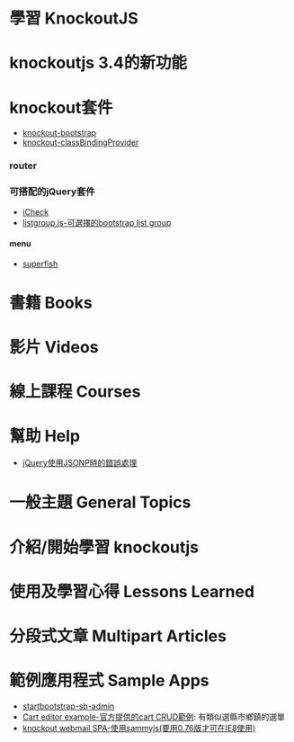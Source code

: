 學習 KnockoutJS
===

# knockoutjs 3.4的新功能

# knockout套件

* [knockout-bootstrap](https://github.com/billpull/knockout-bootstrap)
* [knockout-classBindingProvider](https://github.com/rniemeyer/knockout-classBindingProvider)

### router


### 可搭配的jQuery套件

* [iCheck](http://www.bootcss.com/p/icheck/)
* [listgroup.js-可選擇的bootstrap list group](http://rickardn.github.io/listgroup.js/)

#### menu

* [superfish](https://github.com/joeldbirch/superfish)

# 書籍 Books

# 影片 Videos

# 線上課程 Courses

# 幫助 Help

* [jQuery使用JSONP時的錯誤處理](http://www.cnblogs.com/antineutrino/p/jQuery-getJSON-handle-errors.html)

# 一般主題 General Topics

# 介紹/開始學習 knockoutjs

# 使用及學習心得 Lessons Learned

# 分段式文章 Multipart Articles

# 範例應用程式 Sample Apps
* [startbootstrap-sb-admin](https://github.com/BlackrockDigital/startbootstrap-sb-admin)
* [Cart editor example-官方提供的cart CRUD範例](http://knockoutjs.com/examples/cartEditor.html): 有類似選縣市鄉鎮的選單
* [knockout webmail SPA-使用sammyjs(要用0.76版才可在IE8使用)](https://github.com/jchannon/KnockoutWebMail)

